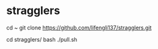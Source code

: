 # stragglers


cd ~
git clone https://github.com/lifengli137/stragglers.git

cd stragglers/
bash ./pull.sh
